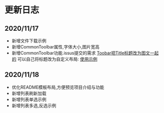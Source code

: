 # 更新日志
## 2020/11/17
+ 新增文件下载示例
+ 新增CommonToolbar属性,字体大小,图片宽高
+ 新增CommonToolbar功能.issus提交的需求 [Toobar把Title标题改为图文一起的](https://github.com/manitozhang/QuickAndroid/issues/2) 可以自己将标题改为自定义布局: [使用示例](https://github.com/manitozhang/QuickAndroid/blob/master/app/src/main/java/com/library/toolbar/CommonToolbarActivity.java)

## 2020/11/18
+ 优化README模板布局,方便预览项目介绍与功能
+ 新增列表刷新加载
+ 新增列表单选示例
+ 新增列表多选,反选示例

